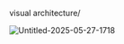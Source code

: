 visual architecture/





![Untitled-2025-05-27-1718](https://github.com/user-attachments/assets/67ff781e-5b2f-4e48-8bfb-ad30280ac496)
